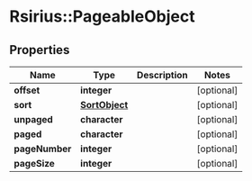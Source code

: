 # Rsirius::PageableObject


## Properties
Name | Type | Description | Notes
------------ | ------------- | ------------- | -------------
**offset** | **integer** |  | [optional] 
**sort** | [**SortObject**](SortObject.md) |  | [optional] 
**unpaged** | **character** |  | [optional] 
**paged** | **character** |  | [optional] 
**pageNumber** | **integer** |  | [optional] 
**pageSize** | **integer** |  | [optional] 


